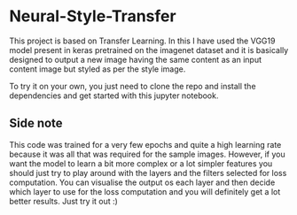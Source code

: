 # Neural-Style-Transfer

This project is based on Transfer Learning. In this I have used the VGG19 model present in keras pretrained on the imagenet dataset
and it is basically designed to output a new image having the same content as an input content image but styled as per the style image.

To try it on your own, you just need to clone the repo and install the dependencies and get started with this jupyter notebook.

## Side note

This code was trained for a very few epochs and quite a high learning rate because it was all that was required for the sample images.
However, if you want the model to learn a bit more complex or a lot simpler features you should just try to play around with the 
layers and the filters selected for loss computation. You can visualise the output os each layer and then decide which layer to use
for the loss computation and you will definitely get a lot better results. Just try it out :)
